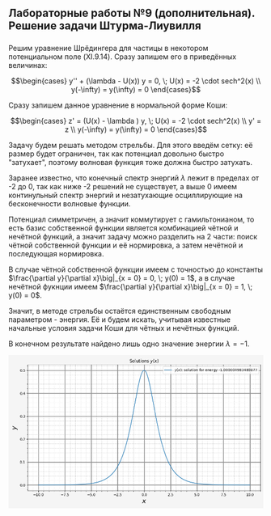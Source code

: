 ## Лабораторные работы №9 (дополнительная). Решение задачи Штурма-Лиувилля

###

Решим уравнение Шрёдингера для частицы в некотором потенциальном поле (XI.9.14). 
Сразу запишем его в приведённых величинах:

```math
\begin{cases}
    y'' + (\lambda - U(x)) y = 0, \; U(x) = -2 \cdot sech^2(x) \\
    y(-\infty) = y(\infty) = 0
\end{cases}
```

Сразу запишем данное уравнение в нормальной форме Коши:

```math
\begin{cases}
    z' = (U(x) - \lambda ) y, \; U(x) = -2 \cdot sech^2(x) \\
    y' = z \\
    y(-\infty) = y(\infty) = 0
\end{cases}
```

Задачу будем решать методом стрельбы. Для этого введём сетку: её размер будет ограничен, 
так как потенциал довольно быстро "затухает", поэтому волновая функция тоже должна быстро затухать.

Заранее известно, что конечный спектр энергий $`\lambda`$ лежит в пределах от -2 до 0, 
так как ниже -2 решений не существует, а выше 0 имеем континульный спектр энергий и незатухающие осциллирующие на бесконечности волновые функции.

Потенциал симметричен, а значит коммутирует с гамильтонианом, то есть базис собственной функции 
является комбинацией чётной и нечётной функций, а значит задачу можно разделить на 2 части: 
поиск чётной собственной функции и её нормировка, а затем нечётной и последующая нормировка.

В случае чётной собственной функции имеем с точностью до константы $`\frac{\partial y}{\partial x}\big|_{x = 0} = 0, \; y(0) = 1`$, 
а в случае нечётной фукнции имеем $`\frac{\partial y}{\partial x}\big|_{x = 0} = 1, \; y(0) = 0`$.

Значит, в методе стрельбы остаётся единственным свободным параметром - энергия. Её и будем искать, 
учитывая известные начальные условия задачи Коши для чётных и нечётных функций.

В конечном результате найдено лишь одно значение энергии $`\lambda = -1`$.

<img src="images/energy_values.png" width=700 class="center">
